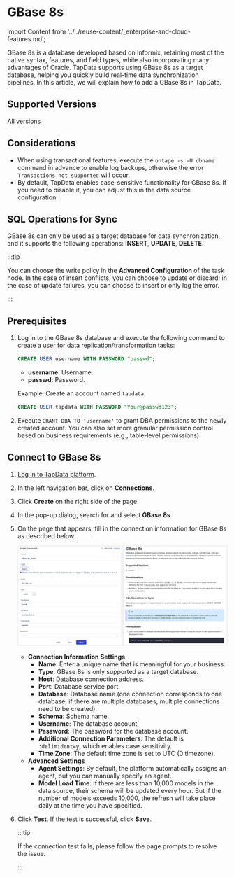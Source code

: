 # GBase 8s

import Content from '../../reuse-content/_enterprise-and-cloud-features.md';

<Content />

GBase 8s is a database developed based on Informix, retaining most of the native syntax, features, and field types, while also incorporating many advantages of Oracle. TapData supports using GBase 8s as a target database, helping you quickly build real-time data synchronization pipelines. In this article, we will explain how to add a GBase 8s in TapData.

## Supported Versions

All versions

## Considerations

- When using transactional features, execute the `ontape -s -U dbname` command in advance to enable log backups, otherwise the error `Transactions not supported` will occur.
- By default, TapData enables case-sensitive functionality for GBase 8s. If you need to disable it, you can adjust this in the data source configuration.

## SQL Operations for Sync

GBase 8s can only be used as a target database for data synchronization, and it supports the following operations: **INSERT**, **UPDATE**, **DELETE**.

:::tip

You can choose the write policy in the **Advanced Configuration** of the task node. In the case of insert conflicts, you can choose to update or discard; in the case of update failures, you can choose to insert or only log the error.

:::

## Prerequisites

1. Log in to the GBase 8s database and execute the following command to create a user for data replication/transformation tasks:

   ```sql
   CREATE USER username WITH PASSWORD "passwd";
   ```

   - **username**: Username.
   - **passwd**: Password.

   Example: Create an account named `tapdata`.

   ```sql
   CREATE USER tapdata WITH PASSWORD "Your@passwd123";
   ```

2. Execute `GRANT DBA TO 'username'` to grant DBA permissions to the newly created account. You can also set more granular permission control based on business requirements (e.g., table-level permissions).

## Connect to GBase 8s

1. [Log in to TapData platform](../../user-guide/log-in.md).

2. In the left navigation bar, click on **Connections**.

3. Click **Create** on the right side of the page.

4. In the pop-up dialog, search for and select **GBase 8s**.

5. On the page that appears, fill in the connection information for GBase 8s as described below.

   ![GBase 8s Connection Example](../../images/gbase_8s_connection.png)

   - **Connection Information Settings**
     - **Name**: Enter a unique name that is meaningful for your business.
     - **Type**: GBase 8s is only supported as a target database.
     - **Host**: Database connection address.
     - **Port**: Database service port.
     - **Database**: Database name (one connection corresponds to one database; if there are multiple databases, multiple connections need to be created).
     - **Schema**: Schema name.
     - **Username**: The database account.
     - **Password**: The password for the database account.
     - **Additional Connection Parameters**: The default is `:delimident=y`, which enables case sensitivity.
     - **Time Zone**: The default time zone is set to UTC (0 timezone).
   - **Advanced Settings**
     - **Agent Settings**: By default, the platform automatically assigns an agent, but you can manually specify an agent.
     - **Model Load Time**: If there are less than 10,000 models in the data source, their schema will be updated every hour. But if the number of models exceeds 10,000, the refresh will take place daily at the time you have specified.

6. Click **Test**. If the test is successful, click **Save**.

   :::tip

   If the connection test fails, please follow the page prompts to resolve the issue.

   :::